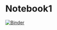 # Notebook1

[![Binder](https://mybinder.org/badge_logo.svg)](https://mybinder.org/v2/gh/Antho3434/Notebook1/HEAD)
